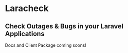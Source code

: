 # Laracheck
## Check Outages & Bugs in your Laravel Applications

Docs and Client Package coming soons!
